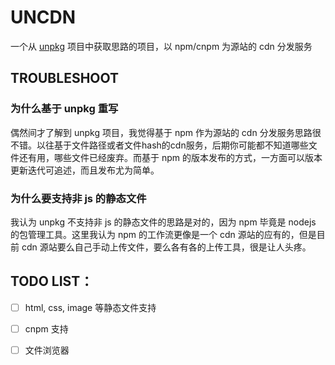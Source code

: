# UNCDN

一个从 [unpkg](https://github.com/mjackson/unpkg) 项目中获取思路的项目，以 npm/cnpm 为源站的 cdn 分发服务







## TROUBLESHOOT

### 为什么基于 unpkg 重写

偶然间才了解到 unpkg 项目，我觉得基于 npm 作为源站的 cdn 分发服务思路很不错。以往基于文件路径或者文件hash的cdn服务，后期你可能都不知道哪些文件还有用，哪些文件已经废弃。而基于 npm 的版本发布的方式，一方面可以版本更新迭代可追述，而且发布尤为简单。

### 为什么要支持非 js 的静态文件

我认为 unpkg 不支持非 js 的静态文件的思路是对的，因为 npm 毕竟是 nodejs 的包管理工具。这里我认为 npm 的工作流更像是一个 cdn 源站的应有的，但是目前 cdn 源站要么自己手动上传文件，要么各有各的上传工具，很是让人头疼。

## TODO LIST：

- [ ] html, css, image 等静态文件支持
- [ ] cnpm 支持
- [ ] 文件浏览器

